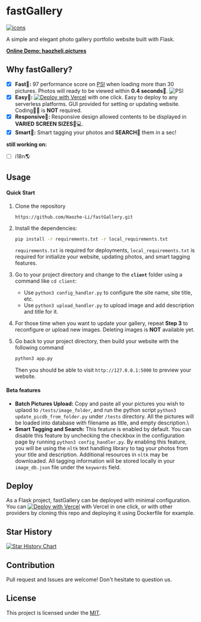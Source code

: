 # fastGallery

[![icons](https://skillicons.dev/icons?i=flask,py,html,vercel)](#)

A simple and elegant photo gallery portfolio website built with Flask.

[**Online Demo: haozheli.pictures**](https://haozheli.pictures)



## Why fastGallery?
- [x] **Fast🚀:** 97 performance score on [PSI](https://pagespeed.web.dev/analysis/https-haozheli-pictures/4ccl9diswh?form_factor=desktop) when loading more than 30 pictures. Photos will ready to be viewed within **0.4 seconds**💨. <img src="/Users/haozheli/Coding/fastGallery/docs/img/PSI.png" alt="PSI" style="zoom: 100%; align: center;" />
- [x] **Easy🎂:** [![Deploy with Vercel](https://vercel.com/button)](https://vercel.com/new/clone?repository-url=https%3A%2F%2Fgithub.com%2FHaozhe-Li%2FfastGallery) with one click. Easy to deploy to any serverless platforms. GUI provided for setting or updating website. Coding🧑‍💻 is **NOT** required.
- [x] **Responsive🌆:** Responsive design allowed contents to be displayed in **VARIED SCREEN SIZES**📱💻.
- [x] **Smart🤖:** Smart tagging your photos and **SEARCH**🔎 them in a sec!

**still working on:**

- [ ] i18n🌎



## Usage

#### Quick Start

1. Clone the repository

   ````
   https://github.com/Haozhe-Li/fastGallery.git
   ````

2. Install the dependencies:

   ````bash
   pip install -r requirements.txt -r local_requirements.txt
   ````

   `requirements.txt` is required for deployments, `local_requirements.txt` is required for initialize your website, updating photos, and smart tagging features.

3. Go to your project directory and change to the **``client``** folder using a command like ``cd client``: 

   - Use ``python3 config_handler.py`` to configure the site name, site title, etc.
   - Use ``python3 upload_handler.py`` to upload image and add description and title for it.

4. For those time when you want to update your gallery, repeat **Step 3** to reconfigure or upload new images. Deleting images is **NOT** available yet.

5. Go back to your project directory, then build your website with the following command

   ````bash
   python3 app.py
   ````

   Then you should be able to visit ``http://127.0.0.1:5000`` to preview your website.

#### Beta features

- **Batch Pictures Upload:** Copy and paste all your pictures you wish to uplaod to `/tests/image_folder`, and run the python script `python3 update_picdb_from_folder.py` under `/tests` directory. All the pictures will be loaded into database with filename as title, and empty description.\
- **Smart Tagging and Search:** This feature is enabled by default. You can disable this feature by unchecking the checkbox in the configuration page by running ``python3 config_handler.py``. By enabling this feature, you will be using the `nltk` text handling library to tag your photos from your title and description. Additional resources in `nltk` may be downloaded. All tagging information will be stored locally in your `image_db.json` file under the `keywords` field. 



## Deploy

As a Flask project, fastGallery can be deployed with minimal configuration. You can [![Deploy with Vercel](https://vercel.com/button)](https://vercel.com/new/clone?repository-url=https%3A%2F%2Fgithub.com%2FHaozhe-Li%2FfastGallery) with Vercel in one click, or with other providers by cloning this repo and deploying it using Dockerfile for example.

## Star History

[![Star History Chart](https://api.star-history.com/svg?repos=Haozhe-Li/fastGallery&type=Date)](https://star-history.com/#Haozhe-Li/fastGallery&Date)


## Contribution

Pull request and Issues are welcome! Don't hesitate to question us.



## License

This project is licensed under the [MIT](LICENSE).
